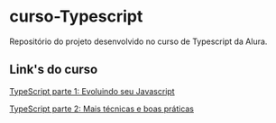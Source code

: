 # curso-Typescript
Repositório do projeto desenvolvido no curso de Typescript da Alura.

## Link's do curso

[TypeScript parte 1: Evoluindo seu Javascript](https://cursos.alura.com.br/course/typescript-parte1)

[TypeScript parte 2: Mais técnicas e boas práticas](https://cursos.alura.com.br/course/typescript-parte2)
